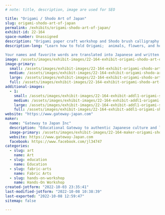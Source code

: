 ```yaml
---
# note: title, description, image are used for SEO

title: "Origami / Shodo Art of Japan"
slug: origami-shodo-art-of-japan
permalink: /exhibits/origami-shodo-art-of-japan/
exhibit-id: 22-164
space-number: Unassigned
description: "Origami paper craft workshop and Shodo brush calligraphy service to experience popular Japanese art"
description-long: "Learn how to fold Origami;  animals, flowers, and holiday decorations out of paper following step-by-step instructions from experienced Origami artist. All materials are provided. 

Your names and favorite words are translated into Japanese and written in brush calligraphy. Option to be printed on a tote bag on site."
image: /assets/images/exhibit-images/22-164-exhibit-origami-shodo-art-of-japan-9764de46-28dc-4425-b3a1-d17b1e17a22b-large.jpeg
image-primary: 
  small: /assets/images/exhibit-images/22-164-exhibit-origami-shodo-art-of-japan-9764de46-28dc-4425-b3a1-d17b1e17a22b-small.jpeg
  medium: /assets/images/exhibit-images/22-164-exhibit-origami-shodo-art-of-japan-9764de46-28dc-4425-b3a1-d17b1e17a22b-medium.jpeg
  large: /assets/images/exhibit-images/22-164-exhibit-origami-shodo-art-of-japan-9764de46-28dc-4425-b3a1-d17b1e17a22b-large.jpeg
  full: /assets/images/exhibit-images/22-164-exhibit-origami-shodo-art-of-japan-9764de46-28dc-4425-b3a1-d17b1e17a22b-full.jpeg
additional-images: 
  - 1:
    small: /assets/images/exhibit-images/22-164-exhibit-addl1-origami-shodo-art-of-japan-98909938-4bf3-46ab-8a9c-aeff88bf5198-small.jpeg
    medium: /assets/images/exhibit-images/22-164-exhibit-addl1-origami-shodo-art-of-japan-98909938-4bf3-46ab-8a9c-aeff88bf5198-medium.jpeg
    large: /assets/images/exhibit-images/22-164-exhibit-addl1-origami-shodo-art-of-japan-98909938-4bf3-46ab-8a9c-aeff88bf5198-large.jpeg
    full: /assets/images/exhibit-images/22-164-exhibit-addl1-origami-shodo-art-of-japan-98909938-4bf3-46ab-8a9c-aeff88bf5198-full.jpeg
website: "https://www.gateway-japan.com"
maker: 
  name: "Gateway to Japan Inc"
  description: "Educational Gateway to authentic Japanese culture and language est 2006 in Central Florida. We provide language services and hand-on workshop of Japanese art such as Origami paper craft and Shodo brush calligraphy."
  image-primary: /assets/images/exhibit-images/22-164-maker-origami-shodo-art-of-japan-7c9ae614-6cbf-4c3b-b159-bfb398ef5770-medium.jpeg
  website: https://www.gateway-Japan.com
  facebook: https://www.facebook.com/jl34747
categories: 
  - slug: art
    name: Art
  - slug: education
    name: Education
  - slug: fabric-arts
    name: Fabric Arts
  - slug: hands-on-workshop
    name: Hands-On Workshop
created-jotform: "2022-10-03 23:35:41"
last-modified-jotform: "2022-10-08 10:38:39"
last-exported: "2022-10-08 12:59:47"
sitemap: false

---
```

